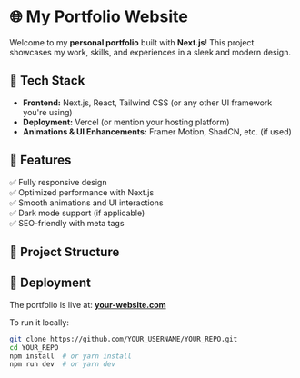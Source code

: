 # 🌐 My Portfolio Website

Welcome to my **personal portfolio** built with **Next.js**! This project showcases my work, skills, and experiences in a sleek and modern design.

## 🚀 Tech Stack

- **Frontend:** Next.js, React, Tailwind CSS (or any other UI framework you're using)
- **Deployment:** Vercel (or mention your hosting platform)
- **Animations & UI Enhancements:** Framer Motion, ShadCN, etc. (if used)

## 🎨 Features

✅ Fully responsive design  
✅ Optimized performance with Next.js  
✅ Smooth animations and UI interactions  
✅ Dark mode support (if applicable)  
✅ SEO-friendly with meta tags  

## 📂 Project Structure




## 📢 Deployment

The portfolio is live at: **[your-website.com](https://your-website.com)**

To run it locally:

```sh
git clone https://github.com/YOUR_USERNAME/YOUR_REPO.git
cd YOUR_REPO
npm install  # or yarn install
npm run dev  # or yarn dev
```
